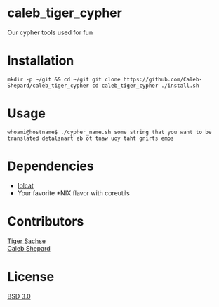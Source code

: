 # caleb_tiger_cypher
Our cypher tools used for fun

# Installation
`
mkdir -p ~/git && cd ~/git
git clone https://github.com/Caleb-Shepard/caleb_tiger_cypher
cd caleb_tiger_cypher
./install.sh
`

# Usage
`
whoami@hostname$ ./cypher_name.sh some string that you want to be translated
detalsnart eb ot tnaw uoy taht gnirts emos
`

# Dependencies
* [lolcat](https://github.com/busyloop/lolcat)
* Your favorite \*NIX flavor with coreutils

# Contributors
[Tiger Sachse](https://github.com/tgsachse)<br />
[Caleb Shepard](https://github.com/Caleb-Shepard)

# License
[BSD 3.0](LICENSE)

